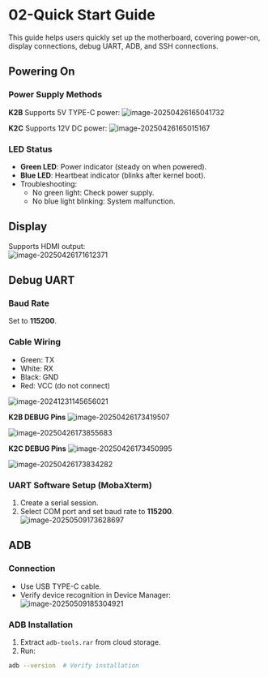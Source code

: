 # 02-Quick Start Guide

This guide helps users quickly set up the motherboard, covering power-on, display connections, debug UART, ADB, and SSH connections.

## Powering On

### Power Supply Methods

**K2B**
Supports 5V TYPE-C power:
![image-20250426165041732](http://tanzhtanzh.oss-cn-shenzhen.aliyuncs.com/img/image-20250426165041732.png)

**K2C**
Supports 12V DC power:
![image-20250426165015167](http://tanzhtanzh.oss-cn-shenzhen.aliyuncs.com/img/image-20250426165015167.png) 

### LED Status  
- **Green LED**: Power indicator (steady on when powered).  
- **Blue LED**: Heartbeat indicator (blinks after kernel boot).  
- Troubleshooting:  
  - No green light: Check power supply.  
  - No blue light blinking: System malfunction.  

## Display  
Supports HDMI output:  
![image-20250426171612371](http://tanzhtanzh.oss-cn-shenzhen.aliyuncs.com/img/image-20250426171612371.png)  

## Debug UART

### Baud Rate  
Set to **115200**.  

### Cable Wiring  
- Green: TX  
- White: RX  
- Black: GND  
- Red: VCC (do not connect)  

![image-20241231145656021](http://tanzhtanzh.oss-cn-shenzhen.aliyuncs.com/img/image-20241231145656021.png)

**K2B DEBUG Pins** 
![image-20250426173419507](http://tanzhtanzh.oss-cn-shenzhen.aliyuncs.com/img/image-20250426173419507.png)  

![image-20250426173855683](http://tanzhtanzh.oss-cn-shenzhen.aliyuncs.com/img/image-20250426173855683.png)

**K2C DEBUG Pins** 
![image-20250426173450995](http://tanzhtanzh.oss-cn-shenzhen.aliyuncs.com/img/image-20250426173450995.png)  

![image-20250426173834282](http://tanzhtanzh.oss-cn-shenzhen.aliyuncs.com/img/image-20250426173834282.png)

### UART Software Setup (MobaXterm)  

1. Create a serial session.  
2. Select COM port and set baud rate to **115200**.  
![image-20250509173628697](http://tanzhtanzh.oss-cn-shenzhen.aliyuncs.com/img/image-20250509173628697.png)  

## ADB  
### Connection  
- Use USB TYPE-C cable.  
- Verify device recognition in Device Manager:  
![image-20250509185304921](http://tanzhtanzh.oss-cn-shenzhen.aliyuncs.com/img/image-20250509185304921.png)  

### ADB Installation  
1. Extract `adb-tools.rar` from cloud storage.  
2. Run:  
```bash
adb --version  # Verify installation
```

